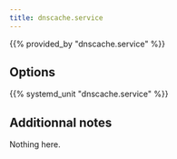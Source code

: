 ```yaml
---
title: dnscache.service
---
```


{{% provided_by "dnscache.service" %}}

## Options

{{% systemd_unit "dnscache.service" %}}

## Additionnal notes

Nothing here.